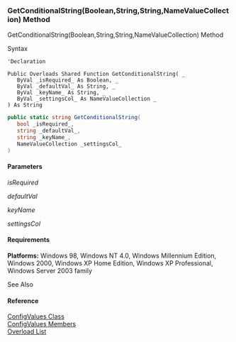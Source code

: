 ﻿### GetConditionalString(Boolean,String,String,NameValueCollection) Method

GetConditionalString(Boolean,String,String,NameValueCollection) Method

Syntax

```vbnet
'Declaration

Public Overloads Shared Function GetConditionalString( _
   ByVal _isRequired_ As Boolean, _
   ByVal _defaultVal_ As String, _
   ByVal _keyName_ As String, _
   ByVal _settingsCol_ As NameValueCollection _
) As String
```

```csharp
public static string GetConditionalString( 
   bool _isRequired_,
   string _defaultVal_,
   string _keyName_,
   NameValueCollection _settingsCol_
)
```

#### Parameters

_isRequired_

_defaultVal_

_keyName_

_settingsCol_

#### Requirements

**Platforms:** Windows 98, Windows NT 4.0, Windows Millennium Edition, Windows 2000, Windows XP Home Edition, Windows XP Professional, Windows Server 2003 family

See Also

#### Reference

[ConfigValues Class](FChoice.Common~FChoice.Common.ConfigValues.md)  
[ConfigValues Members](FChoice.Common~FChoice.Common.ConfigValues_members.md)  
[Overload List](FChoice.Common~FChoice.Common.ConfigValues~GetConditionalString.md)